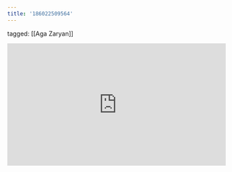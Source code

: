 ```yaml
---
title: '186022509564'
---
```

tagged: [[Aga Zaryan]]
<iframe allow="accelerometer; autoplay; clipboard-write; encrypted-media; gyroscope; picture-in-picture" allowfullscreen="" frameborder="0" height="281" id="youtube_iframe" src="https://www.youtube.com/embed/aDX9WtgfehU?feature=oembed&amp;enablejsapi=1&amp;origin=https://safe.txmblr.com&amp;wmode=opaque" width="500"></iframe>